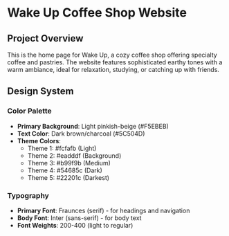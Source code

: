 # Wake Up Coffee Shop Website

## Project Overview
This is the home page for Wake Up, a cozy coffee shop offering specialty coffee and pastries. The website features sophisticated earthy tones with a warm ambiance, ideal for relaxation, studying, or catching up with friends.

## Design System

### Color Palette
- **Primary Background**: Light pinkish-beige (#F5EBEB)
- **Text Color**: Dark brown/charcoal (#5C504D)
- **Theme Colors**: 
  - Theme 1: #fcfafb (Light)
  - Theme 2: #eadddf (Background)
  - Theme 3: #b99f9b (Medium)
  - Theme 4: #54685c (Dark)
  - Theme 5: #22201c (Darkest)

### Typography
- **Primary Font**: Fraunces (serif) - for headings and navigation
- **Body Font**: Inter (sans-serif) - for body text
- **Font Weights**: 200-400 (light to regular)